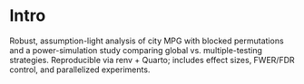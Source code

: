 # Intro
Robust, assumption-light analysis of city MPG with blocked permutations and a power-simulation study comparing global vs. multiple-testing strategies. Reproducible via renv + Quarto; includes effect sizes, FWER/FDR control, and parallelized experiments.